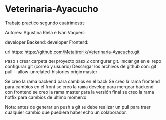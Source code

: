 # Veterinaria-Ayacucho
Trabajo practico segundo cuatrimestre 

Autores: Agustina Riela e Ivan Vaquero

developer Backend:
developer Frontend:

url https: https://github.com/Metaltronik/Veterinaria-Ayacucho.git

Paso 1 crear carpeta del proyecto
paso 2 configurar git. 
iniciar git en el repo
configurar git (correo y usuario)
Descargar los archivos de github con:
git pull --allow-unrelated-histories origin master 

Se creo la rama backend para cambios en el back
Se creo la rama frontend para cambios en el front
se creo la rama develop para mergear backend con frontend
se creo la rama master para la versión final
se creo la rama hotfix para cambios de ultimo momento

Nota: antes de generar un push a git se debe realizar un pull para traer cualquier cambio que puediera haber echo un colaborador. 
